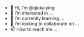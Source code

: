 - 👋 Hi, I’m @qiukaiying
- 👀 I’m interested in ...
- 🌱 I’m currently learning ...
- 💞️ I’m looking to collaborate on ...
- 📫 How to reach me ...

<!---
qiukaiying/qiukaiying is a ✨ special ✨ repository because its `README.md` (this file) appears on your GitHub profile.
You can click the Preview link to take a look at your changes.
--->
